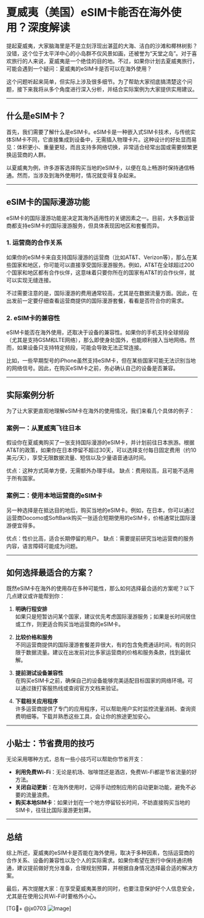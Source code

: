 # 夏威夷（美国）eSIM卡能否在海外使用？深度解读

提起夏威夷，大家脑海里是不是立刻浮现出湛蓝的大海、洁白的沙滩和椰林树影？没错，这个位于太平洋中心的小岛群不仅风景如画，还被誉为“天堂之岛”。对于喜欢旅行的人来说，夏威夷是一个绝佳的目的地。不过，如果你计划去夏威夷旅行，可能会遇到一个疑问：夏威夷的eSIM卡是否可以在海外使用？

这个问题听起来简单，但实际上涉及很多细节。为了帮助大家彻底搞清楚这个问题，接下来我将从多个角度进行深入分析，并结合实际案例为大家提供实用建议。

---

## 什么是eSIM卡？

首先，我们需要了解什么是eSIM卡。eSIM卡是一种嵌入式SIM卡技术，与传统实体SIM卡不同，它直接集成到设备中，无需插入物理卡片。这种设计的好处显而易见：体积更小、重量更轻，而且支持多网络切换，非常适合经常出国或需要频繁更换运营商的人群。

以夏威夷为例，许多游客选择购买当地的eSIM卡，以便在岛上畅游时保持通信畅通。然而，当涉及到海外使用时，情况就变得复杂起来。

---

## eSIM卡的国际漫游功能

eSIM卡的国际漫游功能是决定其海外适用性的关键因素之一。目前，大多数运营商都支持eSIM卡的国际漫游服务，但具体表现因地区和套餐而异。

### 1. **运营商的合作关系**
   如果你的eSIM卡来自支持国际漫游的运营商（比如AT&T、Verizon等），那么在某些国家和地区，你可能可以直接享受国际漫游服务。例如，AT&T在全球超过200个国家和地区都有合作伙伴，这意味着只要你所在的国家有AT&T的合作伙伴，就可以实现无缝连接。

   不过需要注意的是，国际漫游的费用通常较高，尤其是在数据流量方面。因此，在出发前一定要仔细查看运营商提供的国际漫游套餐，看看是否符合你的需求。

### 2. **eSIM卡的兼容性**
   eSIM卡能否在海外使用，还取决于设备的兼容性。如果你的手机支持全球频段（尤其是支持GSM和LTE网络），那么即使身处国外，也能顺利接入当地网络。然而，如果设备只支持特定频段，可能会导致无法正常连接。

   比如，一些早期型号的iPhone虽然支持eSIM卡，但在某些国家可能无法识别当地的网络信号。因此，在购买eSIM卡之前，务必确认自己的设备是否兼容。

---

## 实际案例分析

为了让大家更直观地理解eSIM卡在海外的使用情况，我们来看几个具体的例子：

### 案例一：从夏威夷飞往日本
假设你在夏威夷购买了一张支持国际漫游的eSIM卡，并计划前往日本旅游。根据AT&T的政策，如果你在日本停留不超过30天，可以选择支付每日固定费用（约10美元/天），享受无限数据流量、短信以及少量语音通话时间。

优点：这种方式简单方便，无需额外办理手续。
缺点：费用较高，且可能不适用于所有国家。

### 案例二：使用本地运营商的eSIM卡
另一种选择是在抵达目的地后，购买当地的eSIM卡。例如，在日本，你可以通过运营商Docomo或SoftBank购买一张适合短期使用的eSIM卡，价格通常比国际漫游便宜得多。

优点：性价比高，适合长期停留的用户。
缺点：需要提前研究当地运营商的服务内容，语言障碍可能成为问题。

---

## 如何选择最适合的方案？

既然eSIM卡在海外的使用存在多种可能性，那么如何选择最合适的方案呢？以下几点建议或许能帮到你：

1. **明确行程安排**  
   如果只是短暂访问某个国家，建议优先考虑国际漫游服务；如果是长时间居住或工作，则更适合购买当地运营商的eSIM卡。

2. **比较价格和服务**  
   不同运营商提供的国际漫游套餐差异很大，有的包含免费通话时间，有的则只限于数据流量。建议在出发前对比多家运营商的价格和服务条款，找到最优解。

3. **提前测试设备兼容性**  
   在购买eSIM卡之前，确保自己的设备能够完美适配目标国家的网络环境。可以通过拨打客服热线或查阅官方文档来验证。

4. **下载相关应用程序**  
   许多运营商提供了专门的应用程序，可以帮助用户实时监控流量消耗、查询资费明细等。下载并熟悉这些工具，会让你的旅途更加安心。

---

## 小贴士：节省费用的技巧

无论采用哪种方式，总有一些小技巧可以帮助你节省开支：

- **利用免费Wi-Fi**：无论是机场、咖啡馆还是酒店，免费Wi-Fi都是节省流量的好方法。
- **关闭自动更新**：在海外使用时，记得手动控制应用的自动更新功能，避免不必要的流量浪费。
- **购买本地SIM卡**：如果计划在一个地方停留较长时间，不妨直接购买当地的SIM卡，往往比国际漫游更划算。

---

## 总结

综上所述，夏威夷的eSIM卡是否能在海外使用，取决于多种因素，包括运营商的合作关系、设备的兼容性以及个人的实际需求。如果你希望在旅行中保持通讯畅通，建议提前做好充分准备，合理规划预算，并根据自身情况选择最合适的解决方案。

最后，再次提醒大家：在享受夏威夷美景的同时，也要注意保护好个人信息安全，尤其是在使用公共Wi-Fi时要格外小心。

[TG💪+ @jx0703 ![Image](https://github.com/user-attachments/assets/dbca1d08-cadb-493c-b0ec-ad6f7a83f270)]
